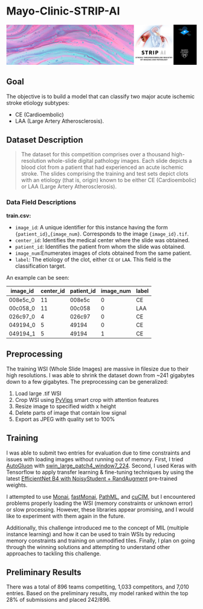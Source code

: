 # Mayo-Clinic-STRIP-AI

![images/header.png](images/header.png)


## Goal

The objective is to build a model that can classify two major acute ischemic stroke etiology subtypes: 
- CE (Cardioembolic) 
- LAA (Large Artery Atherosclerosis).

## Dataset Description

>The dataset for this competition comprises over a thousand high-resolution whole-slide digital pathology images. Each slide depicts a blood clot from a patient that had experienced an acute ischemic stroke. The slides comprising the training and test sets depict clots with an etiology (that is, origin) known to be either CE (Cardioembolic) or LAA (Large Artery Atherosclerosis).

### Data Field Descriptions

**train.csv:**
- `image_id`: A unique identifier for this instance having the form `{patient_id}`_`{image_num}`. Corresponds to the image `{image_id}.tif`.
- `center_id`: Identifies the medical center where the slide was obtained.
- `patient_id`: Identifies the patient from whom the slide was obtained.
- `image_num`:Enumerates images of clots obtained from the same patient.
- `label`: The etiology of the clot, either `CE` or `LAA`. This field is the classification target.

An example can be seen: 

| **image_id** | **center_id** | **patient_id** | **image_num** | **label** |
|--------------|---------------|----------------|---------------|-----------|
| 008e5c_0     | 11            | 008e5c         | 0             | CE        |
| 00c058_0     | 11            | 00c058         | 0             | LAA       |
| 026c97_0     | 4             | 026c97         | 0             | CE        |
| 049194_0     | 5             | 49194          | 0             | CE        |
| 049194_1     | 5             | 49194          | 1             | CE        |

## Preprocessing

The training WSI (Whole Slide Images) are massive in filesize due to their high resolutions. I was able to shrink the dataset down from ~241 gigabytes down to a few gigabytes. The preprocessing can be generalized: 

1. Load large .tif WSI
2. Crop WSI using [PyVips](https://libvips.github.io/pyvips/vimage.html#pyvips.Image.smartcrop) smart crop with attention features
3. Resize image to specified width x height
4. Delete parts of image that contain low signal
5. Export as JPEG with quality set to 100%

<!--
TODO:  Add preview images. 
<table>
<thead>
  <tr>
    <th>Before</th>
    <th>After</th>
  </tr>
</thead>
<tbody>
  <tr>
    <td><img src="image1.tif" width="400" height="300"></td>
    <td><img src="image1.jpg" width="400" height="300"></td>
  </tr>
  <tr>
    <td><img src="image2.tif" width="400" height="300"></td>
    <td><img src="image2.jpg" width="400" height="300"></td>
  </tr>
</tbody>
</table>
--> 

## Training

I was able to submit two entries for evaluation due to time constraints and issues with loading images without running out of memory. First, I tried [AutoGluon](https://github.com/awslabs/autogluon) with [swin_large_patch4_window7_224](https://github.com/microsoft/Swin-Transformer). Second, I used Keras with Tensorflow to apply transfer learning & fine-tuning techniques by using the latest [EfficientNet B4 with NoisyStudent + RandAugment](https://github.com/tensorflow/tpu/tree/master/models/official/efficientnet) pre-trained weights.

I attempted to use [Monai](https://monai.io), [fastMonai](https://fastmonai.no/), [PathML](http://pathml.org), and [cuCIM](https://github.com/rapidsai/cucim), but I encountered problems properly loading the WSI (memory constraints or unknown error) or slow processing. However, these libraries appear promising, and I would like to experiment with them again in the future.

Additionally, this challenge introduced me to the concept of MIL (multiple instance learning) and how it can be used to train WSIs by reducing memory constraints and training on unmodified tiles. Finally, I plan on going through the winning solutions and attempting to understand other approaches to tackling this challenge.

## Preliminary Results

There was a total of 896 teams competiting, 1,033 competitors, and 7,010 entries. Based on the preliminary results, my model ranked within the top 28% of submissions and placed 242/896. 